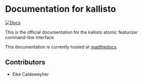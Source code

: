 Documentation for kallisto
==========================

[![Docs](https://readthedocs.org/projects/kallisto-docs/badge/?version=latest)](https://kallisto-docs.readthedocs.io)

This is the official documentation for the kallisto atomic featurizer command-line interface.

This documentation is currently hosted at [readthedocs](<https://kallisto-docs.readthedocs.io>).

Contributors
------------

* Eike Caldeweyher
